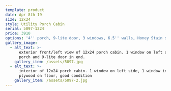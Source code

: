 ```yaml
---
template: product
date: Apr 8th 19
size: 12x24
style: Utility Porch Cabin
serial: 5097-1224
price: 3910
options: '4'' porch, 9-lite door, 3 windows, 6.5'' walls, Honey Stain siding, Black roof'
gallery_image:
  - alt_text: >-
      exterior front/left view of 12x24 porch cabin. 1 window on left side, 4'
      porch and 9-lite door in end.
    gallery_item: /assets/5097.jpg
  - alt_text: >-
      interior of 12x24 porch cabin. 1 window on left side, 1 window in back,
      plywood on floor, good condition
    gallery_item: /assets/5097-2.jpg
---
```


